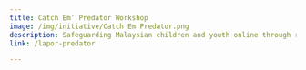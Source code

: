 ```yaml
---
title: Catch Em’ Predator Workshop
image: /img/initiative/Catch Em Predator.png
description: Safeguarding Malaysian children and youth online through rights advocacy
link: /lapor-predator

---
```



